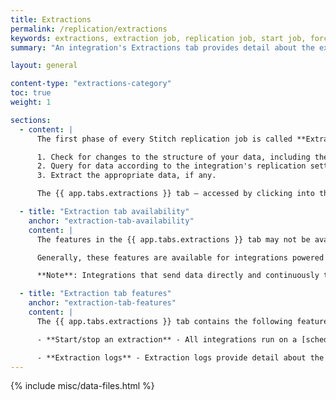 ```yaml
---
title: Extractions
permalink: /replication/extractions
keywords: extractions, extraction job, replication job, start job, force start, tab
summary: "An integration's Extractions tab provides detail about the extraction portion of the replication process for a the integration. This includes detailed logs and on-demand job controls."

layout: general

content-type: "extractions-category"
toc: true
weight: 1

sections:
  - content: |
      The first phase of every Stitch replication job is called **Extraction**. During Extraction, Stitch completes the following: 

      1. Check for changes to the structure of your data, including the addition of new tables and columns.
      2. Query for data according to the integration's replication settings. This includes the [tables and fields you set to replicate]({{ link.replication.syncing | prepend: site.baseurl }}) and the [Replication Methods]({{ link.replication.rep-methods | prepend: site.baseurl }}) used by those tables.
      3. Extract the appropriate data, if any.

      The {{ app.tabs.extractions }} tab — accessed by clicking into the integration from the {{ app.page-names.dashboard }} — provides detail about the extraction portion of the replication process for a given integration.

  - title: "Extraction tab availability"
    anchor: "extraction-tab-availability"
    content: |
      The features in the {{ app.tabs.extractions }} tab may not be available for some integrations.

      Generally, these features are available for integrations powered by Singer taps. As integrations are converted to the Singer system, the features listed below will be made available.

      **Note**: Integrations that send data directly and continuously to Stitch will not have these features. This applies to Import API and webhook-based integrations.

  - title: "Extraction tab features"
    anchor: "extraction-tab-features"
    content: |
      The {{ app.tabs.extractions }} tab contains the following features:

      - **Start/stop an extraction** - All integrations run on a [schedule]({{ link.replication.rep-scheduling | prepend: site.baseurl }}) but you can also start and stop extractions on demand. This is useful for testing configuration changes or recovering from an error. Refer to the [Start and stop extraction jobs documentation]({{ link.replication.start-stop-extraction | prepend: site.baseurl }}) for more info.

      - **Extraction logs** - Extraction logs provide detail about the extraction portion of the replication process for an integration. Refer to the [Extraction logs documentation]({{ link.replication.extraction-logs | prepend: site.baseurl }}) for more info.
---
```

{% include misc/data-files.html %}